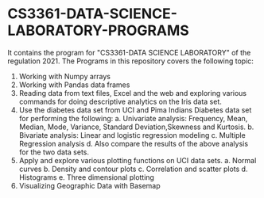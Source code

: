 # CS3361-DATA-SCIENCE-LABORATORY-PROGRAMS
It contains the program for "CS3361-DATA SCIENCE LABORATORY" of the regulation 2021.
The Programs in this repository covers the following topic:
  1. Working with Numpy arrays
  2. Working with Pandas data frames
  3. Reading data from text files, Excel and the web and exploring various commands for doing descriptive analytics on the Iris data set.
  4. Use the diabetes data set from UCI and Pima Indians Diabetes data set for performing the following:
	  a. Univariate analysis: Frequency, Mean, Median, Mode, Variance, Standard Deviation,Skewness and Kurtosis.
	  b. Bivariate analysis: Linear and logistic regression modeling
	  c. Multiple Regression analysis
	  d. Also compare the results of the above analysis for the two data sets.
  5. Apply and explore various plotting functions on UCI data sets.
	  a. Normal curves
	  b. Density and contour plots
	  c. Correlation and scatter plots
  	d. Histograms
	  e. Three dimensional plotting
  6. Visualizing Geographic Data with Basemap
